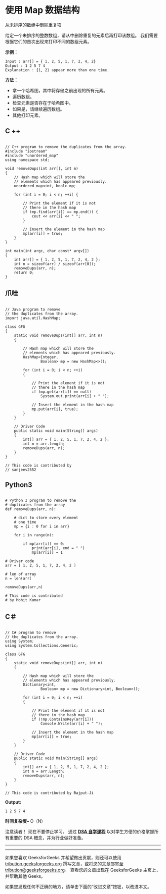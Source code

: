 # 使用 Map 数据结构

从未排序的数组中删除重复项

给定一个未排序的整数数组，请从中删除重复的元素后再打印该数组。 我们需要根据它们的首次出现来打印不同的数组元素。

**示例：**

```
Input : arr[] = { 1, 2, 5, 1, 7, 2, 4, 2}
Output : 1 2 5 7 4
Explanation : {1, 2} appear more than one time.

```

**方法：**

*   拿一个哈希图，其中将存储之前出现的所有元素。
*   遍历数组。
*   检查元素是否存在于哈希图中。
*   如果是，请继续遍历数组。
*   其他打印元素。

## C ++

```

// C++ program to remove the duplicates from the array. 
#include "iostream" 
#include "unordered_map" 
using namespace std; 

void removeDups(int arr[], int n) 
{ 
    // Hash map which will store the 
    // elements which has appeared previously. 
    unordered_map<int, bool> mp; 

    for (int i = 0; i < n; ++i) { 

        // Print the element if it is not 
        // there in the hash map 
        if (mp.find(arr[i]) == mp.end()) { 
            cout << arr[i] << " "; 
        } 

        // Insert the element in the hash map 
        mp[arr[i]] = true; 
    } 
} 

int main(int argc, char const* argv[]) 
{ 
    int arr[] = { 1, 2, 5, 1, 7, 2, 4, 2 }; 
    int n = sizeof(arr) / sizeof(arr[0]); 
    removeDups(arr, n); 
    return 0; 
} 

```

## 爪哇

```

// Java program to remove 
// the duplicates from the array. 
import java.util.HashMap; 

class GFG  
{ 
    static void removeDups(int[] arr, int n)  
    { 

        // Hash map which will store the 
        // elements which has appeared previously. 
        HashMap<Integer,  
                Boolean> mp = new HashMap<>(); 

        for (int i = 0; i < n; ++i) 
        { 

            // Print the element if it is not 
            // there in the hash map 
            if (mp.get(arr[i]) == null) 
                System.out.print(arr[i] + " "); 

            // Insert the element in the hash map 
            mp.put(arr[i], true); 
        } 
    } 

    // Driver Code 
    public static void main(String[] args) 
    { 
        int[] arr = { 1, 2, 5, 1, 7, 2, 4, 2 }; 
        int n = arr.length; 
        removeDups(arr, n); 
    } 
} 

// This code is contributed by 
// sanjeev2552 

```

## Python3

```

# Python 3 program to remove the 
# duplicates from the array  
def removeDups(arr, n): 

    # dict to store every element 
    # one time 
    mp = {i : 0 for i in arr} 

    for i in range(n): 

        if mp[arr[i]] == 0: 
            print(arr[i], end = " ") 
            mp[arr[i]] = 1

# Driver code 
arr = [ 1, 2, 5, 1, 7, 2, 4, 2 ] 

# len of array 
n = len(arr) 

removeDups(arr,n) 

# This code is contributed 
# by Mohit Kumar 

```

## C＃

```

// C# program to remove 
// the duplicates from the array. 
using System; 
using System.Collections.Generic; 

class GFG  
{ 
    static void removeDups(int[] arr, int n)  
    { 

        // Hash map which will store the 
        // elements which has appeared previously. 
        Dictionary<int,  
                Boolean> mp = new Dictionary<int, Boolean>(); 

        for (int i = 0; i < n; ++i) 
        { 

            // Print the element if it is not 
            // there in the hash map 
            if (!mp.ContainsKey(arr[i])) 
                Console.Write(arr[i] + " "); 

            // Insert the element in the hash map 
            mp[arr[i]] = true; 
        } 
    } 

    // Driver Code 
    public static void Main(String[] args) 
    { 
        int[] arr = { 1, 2, 5, 1, 7, 2, 4, 2 }; 
        int n = arr.Length; 
        removeDups(arr, n); 
    } 
} 

// This code is contributed by Rajput-Ji 

```

**Output:**

```
1 2 5 7 4

```

**时间复杂度–** O（N）

注意读者！ 现在不要停止学习。 通过 [**DSA 自学课程**](https://practice.geeksforgeeks.org/courses/dsa-self-paced?utm_source=geeksforgeeks&utm_medium=article&utm_campaign=gfg_article_dsa_content_bottom) 以对学生方便的价格掌握所有重要的 DSA 概念，并为行业做好准备。

* * *

* * *

如果您喜欢 GeeksforGeeks 并希望做出贡献，则还可以使用 [tribution.geeksforgeeks.org](https://contribute.geeksforgeeks.org/) 撰写文章，或将您的文章邮寄至 tribution@geeksforgeeks.org。 查看您的文章出现在 GeeksforGeeks 主页上，并帮助其他 Geeks。

如果您发现任何不正确的地方，请单击下面的“改进文章”按钮，以改进本文。